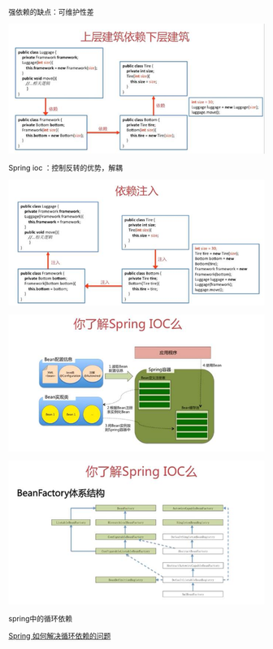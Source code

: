 强依赖的缺点：可维护性差

![img](./assets/clip_image002.jpg)

 

Spring ioc ：控制反转的优势，解耦

![img](./assets/clip_image004.jpg)

 

 

![img](./assets/clip_image006.jpg)

 

![img](./assets/clip_image008.jpg)



spring中的循环依赖

[Spring 如何解决循环依赖的问题](https://www.jianshu.com/p/8bb67ca11831)